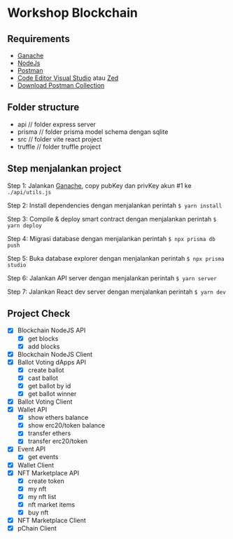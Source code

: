 # Workshop Blockchain

## Requirements
- [Ganache](https://trufflesuite.com/ganache/)
- [NodeJs](https://nodejs.org/en/download/current)
- [Postman](https://www.postman.com/downloads/)
- [Code Editor Visual Studio](https://code.visualstudio.com/) atau [Zed](https://zed.dev/)
- [Download Postman Collection](Workshop-Blockchain-Fordigi-BUMN.postman_collection.json)

## Folder structure
- api               // folder express server
- prisma            // folder prisma model schema dengan sqlite
- src               // folder vite react project
- truffle           // folder truffle project

## Step menjalankan project
Step 1: Jalankan [Ganache](https://trufflesuite.com/ganache), copy pubKey dan privKey akun #1 ke `./api/utils.js`

Step 2: Install dependencies dengan menjalankan perintah `$ yarn install`

Step 3: Compile & deploy smart contract dengan menjalankan perintah `$ yarn deploy`

Step 4: Migrasi database dengan menjalankan perintah `$ npx prisma db push`

Step 5: Buka database explorer dengan menjalankan perintah `$ npx prisma studio`

Step 6: Jalankan API server dengan menjalankan perintah `$ yarn server`

Step 7: Jalankan React dev server dengan menjalankan perintah `$ yarn dev`

## Project Check
- [x] Blockchain NodeJS API
    - [x] get blocks
    - [x] add blocks
- [x] Blockchain NodeJS Client
- [x] Ballot Voting dApps API
    - [x] create ballot
    - [x] cast ballot
    - [x] get ballot by id
    - [x] get ballot winner
- [x] Ballot Voting Client
- [x] Wallet API
    - [x] show ethers balance
    - [x] show erc20/token balance
    - [x] transfer ethers
    - [x] transfer erc20/token
- [x] Event API
    - [x] get events
- [x] Wallet Client
- [x] NFT Marketplace API
    - [x] create token
    - [x] my nft
    - [x] my nft list
    - [x] nft market items
    - [x] buy nft
- [x] NFT Marketplace Client
- [x] pChain Client
